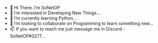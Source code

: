 - 👋 Hi There, I’m SoNetOP
- 👀 I’m interested in Developing New Things...
- 🌱 I’m currently learning Python...
- 💞️ I’m looking to collaborate on Programming to learn something new...
- 📫 If you want to reach me just message me in Discord - SoNetOP#0277...

<!---SoNetOP is a ✨ special ✨ repository because its `README.md` (this file) appears on your GitHub profile.
You can click the Preview link to take a look at your changes.
--->
